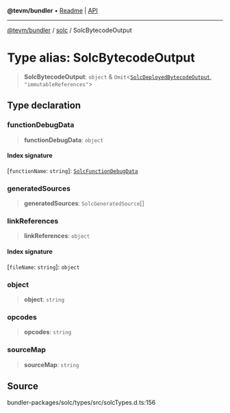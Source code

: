 **@tevm/bundler** • [Readme](../../README.md) \| [API](../../modules.md)

***

[@tevm/bundler](../../README.md) / [solc](../README.md) / SolcBytecodeOutput

# Type alias: SolcBytecodeOutput

> **SolcBytecodeOutput**: `object` & `Omit`\<[`SolcDeployedBytecodeOutput`](SolcDeployedBytecodeOutput.md), `"immutableReferences"`\>

## Type declaration

### functionDebugData

> **functionDebugData**: `object`

#### Index signature

 \[`functionName`: `string`\]: [`SolcFunctionDebugData`](SolcFunctionDebugData.md)

### generatedSources

> **generatedSources**: `SolcGeneratedSource`[]

### linkReferences

> **linkReferences**: `object`

#### Index signature

 \[`fileName`: `string`\]: `object`

### object

> **object**: `string`

### opcodes

> **opcodes**: `string`

### sourceMap

> **sourceMap**: `string`

## Source

bundler-packages/solc/types/src/solcTypes.d.ts:156
